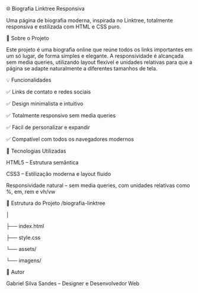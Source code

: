 🌐 Biografia Linktree Responsiva

Uma página de biografia moderna, inspirada no Linktree, totalmente responsiva e estilizada com HTML e CSS puro.

🔹 Sobre o Projeto

Este projeto é uma biografia online que reúne todos os links importantes em um só lugar, de forma simples e elegante.
A responsividade é alcançada sem media queries, utilizando layout flexível e unidades relativas para que a página se adapte naturalmente a diferentes tamanhos de tela.


💡 Funcionalidades

✅ Links de contato e redes sociais

✅ Design minimalista e intuitivo

✅ Totalmente responsivo sem media queries

✅ Fácil de personalizar e expandir

✅ Compatível com todos os navegadores modernos


🎨 Tecnologias Utilizadas

HTML5 – Estrutura semântica

CSS3 – Estilização moderna e layout fluido

Responsividade natural – sem media queries, com unidades relativas como %, em, rem e vh/vw


📂 Estrutura do Projeto
/biografia-linktree

│

├── index.html

├── style.css

└── assets/

   └── imagens/


📌 Autor

Gabriel Silva Sandes – Designer e Desenvolvedor Web
